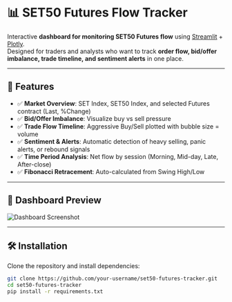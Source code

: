 # 📊 SET50 Futures Flow Tracker

Interactive **dashboard for monitoring SET50 Futures flow** using [Streamlit](https://streamlit.io/) + [Plotly](https://plotly.com/).  
Designed for traders and analysts who want to track **order flow, bid/offer imbalance, trade timeline, and sentiment alerts** in one place.  

---

## 🚀 Features

- ✅ **Market Overview**: SET Index, SET50 Index, and selected Futures contract (Last, %Change)  
- ✅ **Bid/Offer Imbalance**: Visualize buy vs sell pressure  
- ✅ **Trade Flow Timeline**: Aggressive Buy/Sell plotted with bubble size = volume  
- ✅ **Sentiment & Alerts**: Automatic detection of heavy selling, panic alerts, or rebound signals  
- ✅ **Time Period Analysis**: Net flow by session (Morning, Mid-day, Late, After-close)  
- ✅ **Fibonacci Retracement**: Auto-calculated from Swing High/Low  

---

## 📸 Dashboard Preview

![Dashboard Screenshot]([SET50screen.png])  


---

## 🛠️ Installation

Clone the repository and install dependencies:

```bash
git clone https://github.com/your-username/set50-futures-tracker.git
cd set50-futures-tracker
pip install -r requirements.txt
